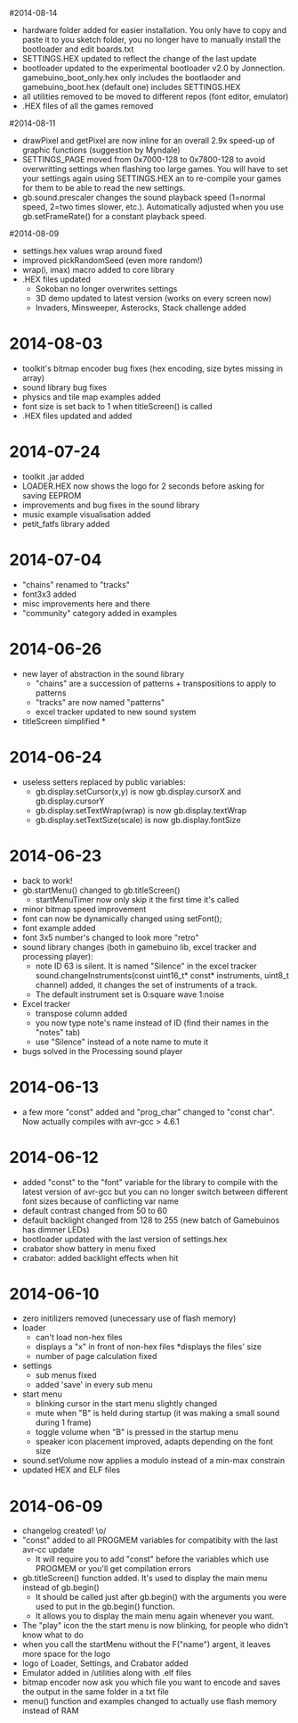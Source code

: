 #2014-08-14
* hardware folder added for easier installation. You only have to copy and paste it to you sketch folder, you no longer have to manually install the bootloader and edit boards.txt
* SETTINGS.HEX updated to reflect the change of the last update
* bootloader updated to the experimental bootloader v2.0 by Jonnection. gamebuino_boot_only.hex only includes the bootlaoder and gamebuino_boot.hex (default one) includes SETTINGS.HEX
* all utilities removed to be moved to different repos (font editor, emulator)
* .HEX files of all the games removed

#2014-08-11
* drawPixel and getPixel are now inline for an overall 2.9x speed-up of graphic functions (suggestion by Myndale)
* SETTINGS_PAGE moved from 0x7000-128 to 0x7800-128 to avoid overwritting settings when flashing too large games. You will have to set your settings again using SETTINGS.HEX an to re-compile your games for them to be able to read the new settings.
* gb.sound.prescaler changes the sound playback speed (1=normal speed, 2=two times slower, etc.). Automatically adjusted when you use gb.setFrameRate() for a constant playback speed.

#2014-08-09
* settings.hex values wrap around fixed
* improved pickRandomSeed (even more random!)
* wrap(i, imax) macro added to core library
* .HEX files updated
  * Sokoban no longer overwrites settings
  * 3D demo updated to latest version (works on every screen now)
  * Invaders, Minsweeper, Asterocks, Stack challenge added

# 2014-08-03
* toolkit's bitmap encoder bug fixes (hex encoding, size bytes missing in array)
* sound library bug fixes
* physics and tile map examples added
* font size is set back to 1 when titleScreen() is called
* .HEX files updated and added

# 2014-07-24
* toolkit .jar added
* LOADER.HEX now shows the logo for 2 seconds before asking for saving EEPROM
* improvements and bug fixes in the sound library
* music example visualisation added
* petit_fatfs library added

# 2014-07-04
* "chains" renamed to "tracks"
* font3x3 added
* misc improvements here and there
* "community" category added in examples

# 2014-06-26
* new layer of abstraction in the sound library
  * "chains" are a succession of patterns + transpositions to apply to patterns
  * "tracks" are now named "patterns"
  * excel tracker updated to new sound system
* titleScreen simplified
  *
# 2014-06-24
* useless setters replaced by public variables:
  * gb.display.setCursor(x,y) is now gb.display.cursorX and gb.display.cursorY
  * gb.display.setTextWrap(wrap) is now gb.display.textWrap
  * gb.display.setTextSize(scale) is now gb.display.fontSize

# 2014-06-23
* back to work!
* gb.startMenu() changed to gb.titleScreen()
  * startMenuTimer now only skip it the first time it's called
* minor bitmap speed improvement
* font can now be dynamically changed using setFont();
* font example added
* font 3x5 number's changed to look more "retro"
* sound library changes (both in gamebuino lib, excel tracker and processing player):
  * note ID 63 is silent. It is named "Silence" in the excel tracker sound.changeInstruments(const uint16_t* const* instruments, uint8_t channel) added, it changes the set of instruments of a track.
  * The default instrument set is 0:square wave 1:noise
* Excel tracker
  * transpose column added
  * you now type note's name instead of ID (find their names in the "notes" tab)
  * use "Silence" instead of a note name to mute it
* bugs solved in the Processing sound player

# 2014-06-13
* a few more "const" added and "prog_char" changed to "const char". Now actually compiles with avr-gcc > 4.6.1

# 2014-06-12
* added "const" to the "font" variable for the library to compile with the latest version of avr-gcc but you can no longer switch between different font sizes because of conflicting var name
* default contrast changed from 50 to 60
* default backlight changed from 128 to 255 (new batch of Gamebuinos has dimmer LEDs)
* bootloader updated with the last version of settings.hex
* crabator show battery in menu fixed
* crabator: added backlight effects when hit

# 2014-06-10
* zero initilizers removed (unecessary use of flash memory)
* loader 
  * can't load non-hex files
  * displays a "x" in front of non-hex files
  *displays the files' size
  * number of page calculation fixed
* settings
  * sub menus fixed
  * added 'save' in every sub menu
* start menu
  * blinking cursor in the start menu slightly changed
  * mute when "B" is held during startup (it was making a small sound during 1 frame)
  * toggle volume when "B" is pressed in the startup menu
  * speaker icon placement improved, adapts depending on the font size
* sound.setVolume now applies a modulo instead of a min-max constrain
* updated HEX and ELF files

# 2014-06-09
* changelog created! \o/
* "const" added to all PROGMEM variables for compatibity with the last avr-cc update
  * It will require you to add "const" before the variables which use PROGMEM or you'll get compilation errors
* gb.titleScreen() function added. It's used to display the main menu instead of gb.begin()
  * It should be called just after gb.begin() with the arguments you were used to put in the gb.begin() function.
  * It allows you to display the main menu again whenever you want.
* The "play" icon the the start menu is now blinking, for people who didn't know what to do
* when you call the startMenu without the F("name") argent, it leaves more space for the logo
* logo of Loader, Settings, and Crabator added
* Emulator added in /utilities along with .elf files
* bitmap encoder now ask you which file you want to encode and saves the output in the same folder in a txt file
* menu() function and examples changed to actually use flash memory instead of RAM